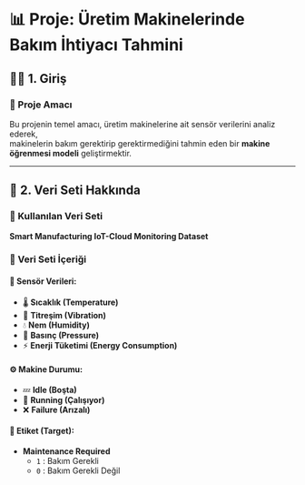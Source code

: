 # 📊 Proje: Üretim Makinelerinde Bakım İhtiyacı Tahmini

## 👩‍💻 1. Giriş

### 🎯 Proje Amacı

Bu projenin temel amacı, üretim makinelerine ait sensör verilerini analiz ederek,  
makinelerin bakım gerektirip gerektirmediğini tahmin eden bir **makine öğrenmesi modeli** geliştirmektir.

---

## 📁 2. Veri Seti Hakkında

### 📌 Kullanılan Veri Seti

**Smart Manufacturing IoT-Cloud Monitoring Dataset**

### 📄 Veri Seti İçeriği

#### 🔧 Sensör Verileri:
- 🌡️ **Sıcaklık (Temperature)**
- 📳 **Titreşim (Vibration)**
- 💧 **Nem (Humidity)**
- 🧯 **Basınç (Pressure)**
- ⚡ **Enerji Tüketimi (Energy Consumption)**

#### ⚙️ Makine Durumu:
- 💤 **Idle (Boşta)**
- 🏃 **Running (Çalışıyor)**
- ❌ **Failure (Arızalı)**

#### 🎯 Etiket (Target):
- **Maintenance Required**
  - `1` : Bakım Gerekli
  - `0` : Bakım Gerekli Değil
